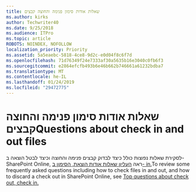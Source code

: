 ```yaml
---
title: שאלות אודות סימון פנימה והחוצה קבצים
ms.author: kirks
author: Techwriter40
ms.date: 9/25/2018
ms.audience: ITPro
ms.topic: article
ROBOTS: NOINDEX, NOFOLLOW
localization_priority: Priority
ms.assetid: 5a5eaebc-5818-4ce8-9d2c-e0d04f8c6f7d
ms.openlocfilehash: 71d76349f24e7333af30a5635b16e3040c0fb6f3
ms.sourcegitcommit: e2864efcfb493b6e46b662b746661a61232bdba7
ms.translationtype: MT
ms.contentlocale: he-IL
ms.lasthandoff: 01/24/2019
ms.locfileid: "29472775"
---
```

# <a name="questions-about-check-in-and-out-files"></a><span data-ttu-id="72009-102">שאלות אודות סימון פנימה והחוצה קבצים</span><span class="sxs-lookup"><span data-stu-id="72009-102">Questions about check in and out files</span></span>

<span data-ttu-id="72009-103">לסקירת שאלות נפוצות כולל כיצד לבדוק קבצים פנימה והחוצה וכיצד לבטל הוצאה ב- SharePoint Online, ראה [העליון שאלות אודות הוצאת, הסימון ב- in.](https://go.microsoft.com/fwlink/?linkid=2018786)</span><span class="sxs-lookup"><span data-stu-id="72009-103">To review some frequently asked questions including how to check files in and out, and how to discard a check out in SharePoint Online, see [Top questions about check out, check in.](https://go.microsoft.com/fwlink/?linkid=2018786)</span></span>
  

